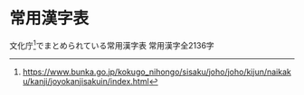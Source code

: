 # 常用漢字表
文化庁[^1]でまとめられている常用漢字表
常用漢字全2136字

[^1]: https://www.bunka.go.jp/kokugo_nihongo/sisaku/joho/joho/kijun/naikaku/kanji/joyokanjisakuin/index.html
